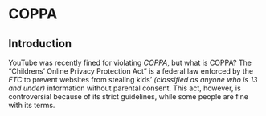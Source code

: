 # COPPA
## Introduction  
  YouTube was recently fined for violating _COPPA_, but what is COPPA? The “Childrens’ Online Privacy Protection Act” is a federal law enforced by the _FTC_ to prevent websites from stealing kids’ _(classified as anyone who is 13 and under)_ information without parental consent. This act, however, is controversial because of its strict guidelines, while some people are fine with its terms.
  
